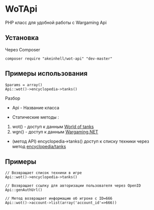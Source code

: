 WoTApi
======

PHP класс для удобной работы с Wargaming Api 

## Установка ##

Через Composer 
```
composer require "akeinhell/wot-api" "dev-master"
```

## Примеры использования ##
```
$params = array()
Api::wot()->encyclopedia->tanks()
```

Разбор

- Api - Название класса

- Статические методы : 
 1. wot() - доступ к данным [World of tanks](https://ru.wargaming.net/developers/api_reference/wot/account/list/) 
 2. wgn() - доступ к данным [Wargaming.NET](https://ru.wargaming.net/developers/api_reference/wgn/clans/list/) 

- (метод API) encyclopedia->tanks() доступ к списку техники через метод [encyclopedia/tanks](https://ru.wargaming.net/developers/api_reference/wot/encyclopedia/tanks/) 
 
 
 ## Примеры ##
 
```
// Возвращает список техники в игре
Api::wot()->encyclopedia->tanks()

// Возвращает ссылку для авторизации пользователя через OpenID
Api::genAuthUrl()

// Метод возвращает информацию об игроке c ID=666
Api::wot()->account->list(array('account_id'=>666))
```